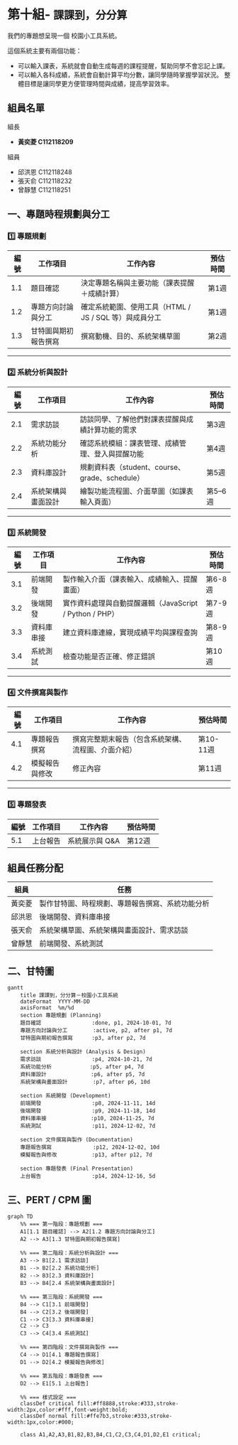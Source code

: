 # 第十組- ```課課到，分分算```
我們的專題想呈現一個 校園小工具系統。

這個系統主要有兩個功能：
* 可以輸入課表，系統就會自動生成每週的課程提醒，幫助同學不會忘記上課。
* 可以輸入各科成績，系統會自動計算平均分數，讓同學隨時掌握學習狀況。
整體目標是讓同學更方便管理時間與成績，提高學習效率。
## 組員名單
組長
* **黃奕菱 C112118209**
  
組員
* 邱洪恩 C112118248
* 張天俞 C112118232
* 曾靜慧 C112118251
##  一、專題時程規劃與分工

### 1️⃣ 專題規劃

| 編號 | 工作項目 | 工作內容 | 預估時間 | 
|------|-----------|-----------|------------|
| 1.1 | 題目確認 | 決定專題名稱與主要功能（課表提醒＋成績計算） | 第1週 | 
| 1.2 | 專題方向討論與分工 | 確定系統範圍、使用工具（HTML / JS / SQL 等）與成員分工 | 第1週 | 
| 1.3 | 甘特圖與期初報告撰寫 | 撰寫動機、目的、系統架構草圖 | 第2週 | 

---

### 2️⃣ 系統分析與設計

| 編號 | 工作項目 | 工作內容 | 預估時間 | 
|------|-----------|-----------|------------|
| 2.1 | 需求訪談 | 訪談同學、了解他們對課表提醒與成績計算功能的需求 | 第3週 | 
| 2.2 | 系統功能分析 | 確認系統模組：課表管理、成績管理、登入與提醒功能 | 第4週 | 
| 2.3 | 資料庫設計 | 規劃資料表（student、course、grade、schedule） | 第5週 | 
| 2.4 | 系統架構與畫面設計 | 繪製功能流程圖、介面草圖（如課表輸入頁面） | 第5–6週 | 

---

### 3️⃣ 系統開發

| 編號 | 工作項目 | 工作內容 | 預估時間 | 
|------|-----------|-----------|------------|
| 3.1 | 前端開發 | 製作輸入介面（課表輸入、成績輸入、提醒畫面） | 第6-8週 | 
| 3.2 | 後端開發 | 實作資料處理與自動提醒邏輯（JavaScript / Python / PHP） | 第7-9週 | 
| 3.3 | 資料庫串接 | 建立資料庫連線，實現成績平均與課程查詢 | 第8-9週 | 
| 3.4 | 系統測試 | 檢查功能是否正確、修正錯誤 | 第10週 | 

---

### 4️⃣ 文件撰寫與製作

| 編號 | 工作項目 | 工作內容 | 預估時間 | 
|------|-----------|-----------|------------|
| 4.1 | 專題報告撰寫 | 撰寫完整期末報告（包含系統架構、流程圖、介面介紹） | 第10-11週 | 
| 4.2 | 模擬報告與修改 | 修正內容 | 第11週 | 

---

### 5️⃣ 專題發表

| 編號 | 工作項目 | 工作內容 | 預估時間 | 
|------|-----------|-----------|------------|
| 5.1 | 上台報告 | 系統展示與 Q&A | 第12週 | 

## 組員任務分配
| 組員        | 任務                     |
|-------------|--------------------------|
| 黃奕菱       | 製作甘特圖、時程規劃、專題報告撰寫、系統功能分析 |
| 邱洪恩       | 後端開發、資料庫串接 |
| 張天俞       | 系統架構草圖、系統架構與畫面設計、需求訪談 |
| 曾靜慧       | 前端開發、系統測試 |

##  二、甘特圖
```mermaid
gantt
    title 課課到，分分算－校園小工具系統 
    dateFormat  YYYY-MM-DD
    axisFormat  %m/%d
    section 專題規劃 (Planning)
    題目確認                :done, p1, 2024-10-01, 7d
    專題方向討論與分工        :active, p2, after p1, 7d
    甘特圖與期初報告撰寫      :p3, after p2, 7d

    section 系統分析與設計 (Analysis & Design)
    需求訪談                :p4, 2024-10-21, 7d
    系統功能分析            :p5, after p4, 7d
    資料庫設計              :p6, after p5, 7d
    系統架構與畫面設計        :p7, after p6, 10d

    section 系統開發 (Development)
    前端開發                :p8, 2024-11-11, 14d
    後端開發                :p9, 2024-11-18, 14d
    資料庫串接              :p10, 2024-11-25, 7d
    系統測試                :p11, 2024-12-02, 7d

    section 文件撰寫與製作 (Documentation)
    專題報告撰寫             :p12, 2024-12-02, 10d
    模擬報告與修改           :p13, after p12, 7d

    section 專題發表 (Final Presentation)
    上台報告                :p14, 2024-12-16, 5d

```

##  三、PERT / CPM 圖
```mermaid
graph TD
    %% === 第一階段：專題規劃 ===
    A1[1.1 題目確認] --> A2[1.2 專題方向討論與分工]
    A2 --> A3[1.3 甘特圖與期初報告撰寫]

    %% === 第二階段：系統分析與設計 ===
    A3 --> B1[2.1 需求訪談]
    B1 --> B2[2.2 系統功能分析]
    B2 --> B3[2.3 資料庫設計]
    B3 --> B4[2.4 系統架構與畫面設計]

    %% === 第三階段：系統開發 ===
    B4 --> C1[3.1 前端開發]
    B4 --> C2[3.2 後端開發]
    C1 --> C3[3.3 資料庫串接]
    C2 --> C3
    C3 --> C4[3.4 系統測試]

    %% === 第四階段：文件撰寫與製作 ===
    C4 --> D1[4.1 專題報告撰寫]
    D1 --> D2[4.2 模擬報告與修改]

    %% === 第五階段：專題發表 ===
    D2 --> E1[5.1 上台報告]

    %% === 樣式設定 ===
    classDef critical fill:#ff8888,stroke:#333,stroke-width:2px,color:#fff,font-weight:bold;
    classDef normal fill:#ffe7b3,stroke:#333,stroke-width:1px,color:#000;

    class A1,A2,A3,B1,B2,B3,B4,C1,C2,C3,C4,D1,D2,E1 critical;
```
